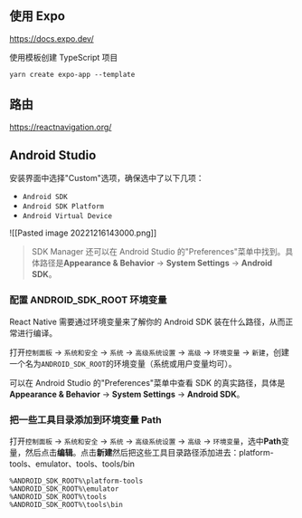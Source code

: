 ## 使用 Expo

https://docs.expo.dev/

使用模板创建 TypeScript 项目

```
yarn create expo-app --template
```

## 路由

https://reactnavigation.org/

## Android Studio

安装界面中选择"Custom"选项，确保选中了以下几项：

-   `Android SDK`
-   `Android SDK Platform`
-   `Android Virtual Device`

![[Pasted image 20221216143000.png]]

> SDK Manager 还可以在 Android Studio 的"Preferences"菜单中找到。具体路径是**Appearance & Behavior** → **System Settings** → **Android SDK**。

### 配置 ANDROID_SDK_ROOT 环境变量

React Native 需要通过环境变量来了解你的 Android SDK 装在什么路径，从而正常进行编译。

打开`控制面板` -> `系统和安全` -> `系统` -> `高级系统设置` -> `高级` -> `环境变量` -> `新建`，创建一个名为`ANDROID_SDK_ROOT`的环境变量（系统或用户变量均可）。



可以在 Android Studio 的"Preferences"菜单中查看 SDK 的真实路径，具体是**Appearance & Behavior** → **System Settings** → **Android SDK**。

### 把一些工具目录添加到环境变量 Path

打开`控制面板` -> `系统和安全` -> `系统` -> `高级系统设置` -> `高级` -> `环境变量`，选中**Path**变量，然后点击**编辑**。点击**新建**然后把这些工具目录路径添加进去：platform-tools、emulator、tools、tools/bin

```
%ANDROID_SDK_ROOT%\platform-tools
%ANDROID_SDK_ROOT%\emulator
%ANDROID_SDK_ROOT%\tools
%ANDROID_SDK_ROOT%\tools\bin
```

